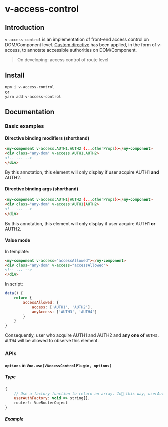 # v-access-control

## Introduction
`v-access-control` is an implementation of front-end access control on DOM/Component level. [Custom directive](https://vuejs.org/v2/guide/custom-directive.html) has been applied, in the form of v-access, to annotate accessible authorities on DOM/Component.
> On developing: access control of route level

## Install
`npm i v-access-control`  
or   
`yarn add v-access-control`

## Documentation
### Basic examples
#### Directive binding modifiers (shorthand)
``` html
<my-component v-access.AUTH1.AUTH2 {...otherProps}></my-component>
<div class="any-dom" v-access.AUTH1.AUTH2>
<!-- ... -->
</div>
```
By this annotation, this element will only display if user acquire AUTH1 **and** AUTH2.
#### Directive binding args (shorthand)
``` html
<my-component v-access:AUTH1|AUTH2 {...otherProps}></my-component>
<div class="any-dom" v-access:AUTH1|AUTH2>
<!-- ... -->
</div>
```
By this annotation, this element will only display if user acquire AUTH1 **or** AUTH2.

#### Value mode
In template:
```html
<my-component v-access="accessAllowed"></my-component>
<div class="any-dom" v-access="accessAllowed">
<!-- ... -->
</div>
```
In script:
```javascript
data() {
    return {
        accessAllowed: {
            access: ['AUTH1', 'AUTH2'],
            anyAccess: ['AUTH3', 'AUTH4']
        }
    }
}
```
Consequently, user who acquire AUTH1 and AUTH2 and **any one of** `AUTH3, AUTH4` will be allowed to observe this element.

### APIs
#### `options` in `Vue.use(VAccessControlPlugin, options)`
##### Type
```javascript
{
    // Use a factory function to return an array. In this way, userAuth is guaranteed to be up-to-date every time v-access lifecycle hooks are called.
    userAuthFactory: void => string[],
    router?: VueRouterObject
}
```
##### Example
